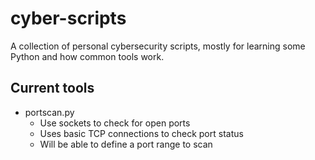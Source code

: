 # cyber-scripts
A collection of personal cybersecurity scripts, mostly for learning some Python and how common tools work.

## Current tools
- portscan.py
  - Use sockets to check for open ports
  - Uses basic TCP connections to check port status
  - Will be able to define a port range to scan

